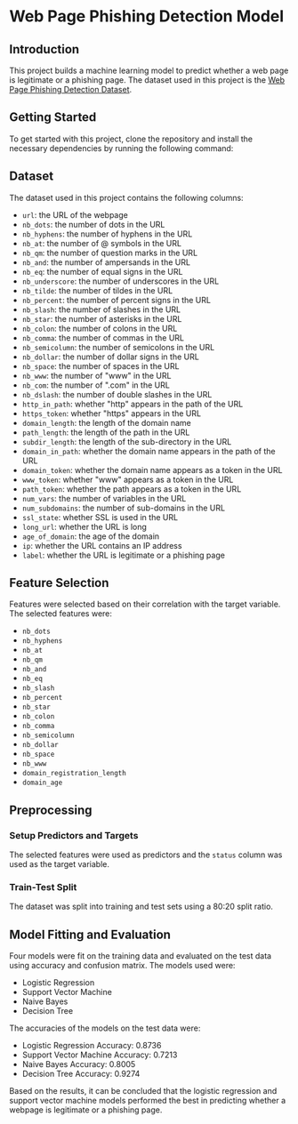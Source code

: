 # Web Page Phishing Detection Model

## Introduction
This project builds a machine learning model to predict whether a web page is legitimate or a phishing page. The dataset used in this project is the [Web Page Phishing Detection Dataset](https://www.kaggle.com/datasets/shashwatwork/web-page-phishing-detection-dataset).

## Getting Started
To get started with this project, clone the repository and install the necessary dependencies by running the following command:


## Dataset
The dataset used in this project contains the following columns:
- `url`: the URL of the webpage
- `nb_dots`: the number of dots in the URL
- `nb_hyphens`: the number of hyphens in the URL
- `nb_at`: the number of @ symbols in the URL
- `nb_qm`: the number of question marks in the URL
- `nb_and`: the number of ampersands in the URL
- `nb_eq`: the number of equal signs in the URL
- `nb_underscore`: the number of underscores in the URL
- `nb_tilde`: the number of tildes in the URL
- `nb_percent`: the number of percent signs in the URL
- `nb_slash`: the number of slashes in the URL
- `nb_star`: the number of asterisks in the URL
- `nb_colon`: the number of colons in the URL
- `nb_comma`: the number of commas in the URL
- `nb_semicolumn`: the number of semicolons in the URL
- `nb_dollar`: the number of dollar signs in the URL
- `nb_space`: the number of spaces in the URL
- `nb_www`: the number of "www" in the URL
- `nb_com`: the number of ".com" in the URL
- `nb_dslash`: the number of double slashes in the URL
- `http_in_path`: whether "http" appears in the path of the URL
- `https_token`: whether "https" appears in the URL
- `domain_length`: the length of the domain name
- `path_length`: the length of the path in the URL
- `subdir_length`: the length of the sub-directory in the URL
- `domain_in_path`: whether the domain name appears in the path of the URL
- `domain_token`: whether the domain name appears as a token in the URL
- `www_token`: whether "www" appears as a token in the URL
- `path_token`: whether the path appears as a token in the URL
- `num_vars`: the number of variables in the URL
- `num_subdomains`: the number of sub-domains in the URL
- `ssl_state`: whether SSL is used in the URL
- `long_url`: whether the URL is long
- `age_of_domain`: the age of the domain
- `ip`: whether the URL contains an IP address
- `label`: whether the URL is legitimate or a phishing page

## Feature Selection
Features were selected based on their correlation with the target variable. The selected features were:
- `nb_dots`
- `nb_hyphens`
- `nb_at`
- `nb_qm`
- `nb_and`
- `nb_eq`
- `nb_slash`
- `nb_percent`
- `nb_star`
- `nb_colon`
- `nb_comma`
- `nb_semicolumn`
- `nb_dollar`
- `nb_space`
- `nb_www`
- `domain_registration_length`
- `domain_age`

## Preprocessing
### Setup Predictors and Targets
The selected features were used as predictors and the `status` column was used as the target variable. 

### Train-Test Split
The dataset was split into training and test sets using a 80:20 split ratio.

## Model Fitting and Evaluation
Four models were fit on the training data and evaluated on the test data using accuracy and confusion matrix. The models used were:
- Logistic Regression
- Support Vector Machine
- Naive Bayes
- Decision Tree

The accuracies of the models on the test data were:
- Logistic Regression Accuracy: 0.8736
- Support Vector Machine Accuracy: 0.7213
- Naive Bayes Accuracy: 0.8005
- Decision Tree Accuracy: 0.9274

Based on the results, it can be concluded that the logistic regression and support vector machine models performed the best in predicting whether a webpage is legitimate or a phishing page.
